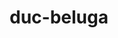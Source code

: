 ---
title: duc-beluga
github: https://github.com/duc-beluga
mode: light
transition: 1s
score: 426
archetype:
- Little Bit of Everything
---